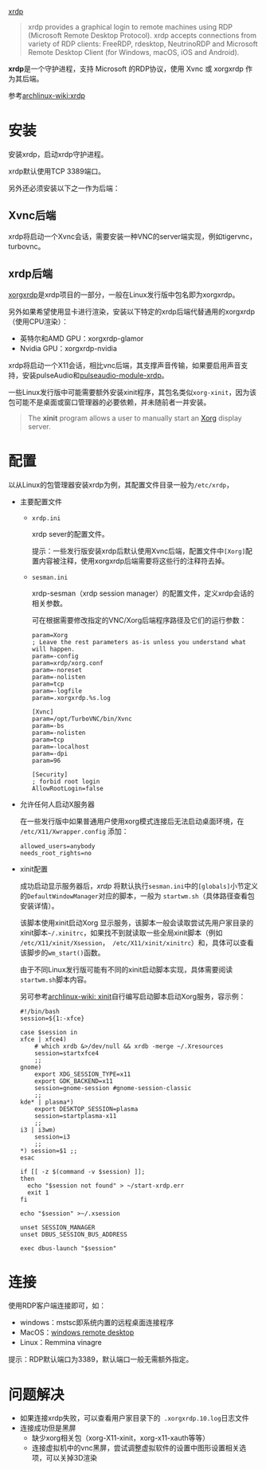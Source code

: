 [xrdp](https://www.xrdp.org)

> xrdp provides a graphical login to remote machines using RDP (Microsoft  Remote Desktop Protocol). xrdp accepts connections from variety of RDP  clients: FreeRDP, rdesktop, NeutrinoRDP and Microsoft Remote Desktop  Client (for Windows, macOS, iOS and Android).

**xrdp**是一个守护进程，支持 Microsoft 的RDP协议，使用 Xvnc 或 xorgxrdp 作为其后端。

参考[archlinux-wiki:xrdp](https://wiki.archlinuxcn.org/wiki/Xrdp)



# 安装

安装xrdp，启动xrdp守护进程。

xrdp默认使用TCP 3389端口。



另外还必须安装以下之一作为后端：

## Xvnc后端

xrdp将启动一个Xvnc会话，需要安装一种VNC的server端实现，例如tigervnc，turbovnc。



## xrdp后端

[xorgxrdp](https://www.xrdp.org/)是xrdp项目的一部分，一般在Linux发行版中包名即为xorgxrdp。

另外如果希望使用显卡进行渲染，安装以下特定的xrdp后端代替通用的xorgxrdp（使用CPU渲染）：

- 英特尔和AMD GPU：xorgxrdp-glamor
- Nvidia GPU：xorgxrdp-nvidia



xrdp将启动一个X11会话，相比vnc后端，其支撑声音传输，如果要启用声音支持，安装pulseAudio和[pulseaudio-module-xrdp](https://github.com/neutrinolabs/pulseaudio-module-xrdp)。

一些Linux发行版中可能需要额外安装xinit程序，其包名类似`xorg-xinit`，因为该包可能不是桌面或窗口管理器的必要依赖，并未随前者一并安装。

> The **xinit** program allows a user to manually start an [Xorg](https://wiki.archlinux.org/title/Xorg) display server. 



# 配置

以从Linux的包管理器安装xrdp为例，其配置文件目录一般为`/etc/xrdp`，

- 主要配置文件

  - `xrdp.ini`

    xrdp sever的配置文件。

    提示：一些发行版安装xrdp后默认使用Xvnc后端，配置文件中`[Xorg]`配置内容被注释，使用xorgxrdp后端需要将这些行的注释符去掉。

    

  - `sesman.ini`

    xrdp-sesman（xrdp session manager）的配置文件，定义xrdp会话的相关参数。
    
    可在根据需要修改指定的VNC/Xorg后端程序路径及它们的运行参数：
    
    ```shell
    param=Xorg
    ; Leave the rest parameters as-is unless you understand what will happen.
    param=-config
    param=xrdp/xorg.conf
    param=-noreset
    param=-nolisten
    param=tcp
    param=-logfile
    param=.xorgxrdp.%s.log
    
    [Xvnc]
    param=/opt/TurboVNC/bin/Xvnc
    param=-bs
    param=-nolisten
    param=tcp
    param=-localhost
    param=-dpi
    param=96
    
    [Security]
    ; forbid root login
    AllowRootLogin=false
    ```
    
    

- 允许任何人启动X服务器

  在一些发行版中如果普通用户使用xorg模式连接后无法启动桌面环境，在 `/etc/X11/Xwrapper.config` 添加：

  ```shell
  allowed_users=anybody
  needs_root_rights=no
  ```

  

- xinit配置

  成功启动显示服务器后，*xrdp* 将默认执行`sesman.ini`中的`[globals]`小节定义的`DefaultWindowManager`对应的脚本，一般为 `startwm.sh`（具体路径查看包安装详情）。

  该脚本使用xinit启动Xorg 显示服务，该脚本一般会读取尝试先用户家目录的xinit脚本`~/.xinitrc`，如果找不到就读取一些全局xinit脚本（例如` /etc/X11/xinit/Xsession`，` /etc/X11/xinit/xinitrc`）和，具体可以查看该脚步的`wm_start()`函数。

  

  由于不同Linux发行版可能有不同的xinit启动脚本实现，具体需要阅读`startwm.sh`脚本内容。

  

  另可参考[archlinux-wiki: xinit](https://wiki.archlinux.org/title/xinit)自行编写启动脚本启动Xorg服务，容示例：

  ```shell
  #!/bin/bash
  session=${1:-xfce}
  
  case $session in
  xfce | xfce4)
      # which xrdb &>/dev/null && xrdb -merge ~/.Xresources
      session=startxfce4
      ;;
  gnome)
      export XDG_SESSION_TYPE=x11
      export GDK_BACKEND=x11
      session=gnome-session #gnome-session-classic
      ;;
  kde* | plasma*)
      export DESKTOP_SESSION=plasma
      session=startplasma-x11
      ;;
  i3 | i3wm)
      session=i3
      ;;
  *) session=$1 ;;
  esac
  
  if [[ -z $(command -v $session) ]];
  then
    echo "$session not found" > ~/start-xrdp.err
    exit 1
  fi
  
  echo "$session" >~/.xsession
  
  unset SESSION_MANAGER
  unset DBUS_SESSION_BUS_ADDRESS
  
  exec dbus-launch "$session"
  ```



# 连接

使用RDP客户端连接即可，如：

- windows：mstsc即系统内置的远程桌面连接程序
- MacOS：[windows remote desktop](https://learn.microsoft.com/en-us/windows-server/remote/remote-desktop-services/clients/remote-desktop-mac)
- Linux：Remmina  vinagre

提示：RDP默认端口为3389，默认端口一般无需额外指定。



# 问题解决

- 如果连接xrdp失败，可以查看用户家目录下的` .xorgxrdp.10.log`日志文件
- 连接成功但是黑屏
  - 缺少xorg相关包（xorg-X11-xinit，xorg-x11-xauth等等）
  - 连接虚拟机中的vnc黑屏，尝试调整虚拟软件的设置中图形设置相关选项，可以关掉3D渲染
